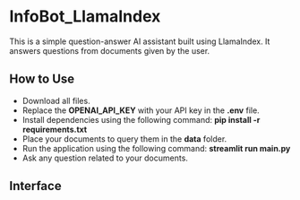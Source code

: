 # InfoBot_LlamaIndex
This is a simple question-answer AI assistant built using LlamaIndex. It answers questions from documents given by the user.

## How to Use
- Download all files.
- Replace the **OPENAI_API_KEY** with your API key in the **.env** file.
- Install dependencies using the following command: **pip install -r requirements.txt**
- Place your documents to query them in the **data** folder.
- Run the application using the following command: **streamlit run main.py**
- Ask any question related to your documents.

## Interface
